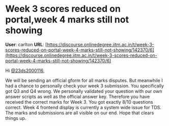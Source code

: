 # Week 3 scores reduced on portal,week 4 marks still not showing

**User**: carlton
**URL**: [https://discourse.onlinedegree.iitm.ac.in/t/week-3-scores-reduced-on-portal-week-4-marks-still-not-showing/142370/6](https://discourse.onlinedegree.iitm.ac.in/t/week-3-scores-reduced-on-portal-week-4-marks-still-not-showing/142370/6)

Hi [@23ds2000116](/u/23ds2000116),

We will be sending an official gform for all marks disputes. But meanwhile I had a chance to personally check your week 3 submission. You specifically got Q3 and Q4 wrong. We personally validated your question with our own answer scripts as well as the official answer key. Therefore you have received the correct marks for Week 3. You got exactly 8/10 questions correct. Week 4 frontend display is currently a system wide issue for TDS. The marks and submissions are all visible on our end. Hope that clears things up.
